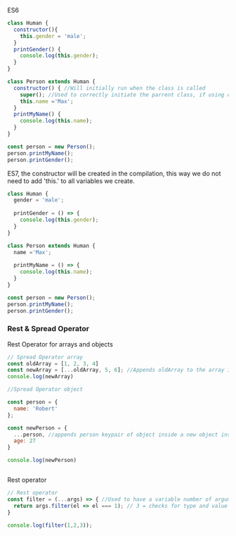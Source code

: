 ES6
```javascript
class Human {
  constructor(){
    this.gender = 'male';
  }
  printGender() {
    console.log(this.gender);
  }
}

class Person extends Human {
  constructor() { //Will initially run when the class is called
    super(); //Used to correctly initiate the parrent class, if using constructor
    this.name ='Max';
  }
  printMyName() {
    console.log(this.name);
  }
}

const person = new Person();
person.printMyName();
person.printGender();
```
ES7, the constructor will be created in the compilation, this way we do not need to add 'this.' to all variables we create. 
```js
class Human {
  gender = 'male';
  
  printGender = () => {
    console.log(this.gender);
  }
}

class Person extends Human {
  name ='Max';
  
  printMyName = () => {
    console.log(this.name);
  }
}

const person = new Person();
person.printMyName();
person.printGender();


```

### Rest & Spread Operator
Rest Operator for arrays and objects
```js
// Spread Operator array
const oldArray = [1, 2, 3, 4]
const newArray = [...oldArray, 5, 6]; //Appends oldArray to the array instead of appending an array inside the array
console.log(newArray)

//Spread Operator object

const person = {
  name: 'Robert'
};

const newPerson = {
  ...person, //appends person keypair of object inside a new object instead of appending an object inside an object.
  age: 27
}

console.log(newPerson)



```
Rest operator 
```js
// Rest operator
const filter = (...args) => { //Used to have a variable number of arguments
  return args.filter(el => el === 1); // 3 = checks for type and value 
}

console.log(filter(1,2,3));
```


